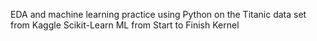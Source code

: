 EDA and machine learning practice using Python on the Titanic data set from Kaggle
Scikit-Learn ML from Start to Finish Kernel

